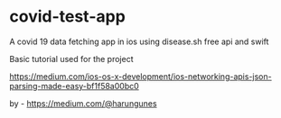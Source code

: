 # covid-test-app
A covid 19 data fetching app in ios using disease.sh free api and swift

Basic tutorial used for the project

https://medium.com/ios-os-x-development/ios-networking-apis-json-parsing-made-easy-bf1f58a00bc0 

by - https://medium.com/@harungunes
